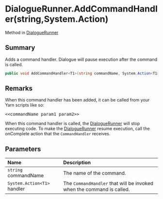 # DialogueRunner.AddCommandHandler(string,System.Action<T1>)

Method in [DialogueRunner](/api/csharp/yarn.unity.dialoguerunner.md)

## Summary


Adds a command handler. Dialogue will pause execution after the
command is called.


```csharp
public void AddCommandHandler<T1>(string commandName, System.Action<T1> handler)
```

## Remarks

<p>When this command handler has been added, it can be called
from your Yarn scripts like so:</p> <pre lang="yarn">
&lt;&lt;commandName param1 param2&gt;&gt;
</pre> <p>When this command handler is called, the <a href="yarn.unity.dialoguerunner.md">DialogueRunner</a> will stop executing code. To make the <a href="yarn.unity.dialoguerunner.md">DialogueRunner</a> resume execution, call the onComplete action
that the <code>CommandHandler</code> receives.</p>

## Parameters

|Name|Description|
|:---|:---|
|`string` commandName|The name of the command.|
|`System.Action<T1>` handler|The  <code>CommandHandler</code>  that will be invoked when the command is called.|

